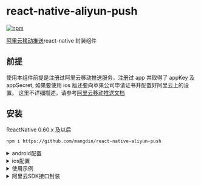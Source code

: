 # react-native-aliyun-push

[![npm](https://img.shields.io/npm/v/@hengkx/react-native-aliyun-push.svg?style=flat-square)](https://www.npmjs.com/package/@hengkx/react-native-aliyun-push)

[阿里云移动推送](https://www.aliyun.com/product/cps?spm=5176.2020520107.0.0.fgXGFp)react-native 封装组件

## 前提

使用本组件前提是注册过阿里云移动推送服务，注册过 app 并取得了 appKey 及 appSecret, 如果要使用 ios 版还要向苹果公司申请证书并配置好阿里云上的设置。
这里不详细描述，请参考[阿里云移动推送文档](https://help.aliyun.com/document_detail/30054.html)

## 安装

ReactNative 0.60.x 及以后

```
npm i https://github.com/mangdin/react-native-aliyun-push
```

<details>
  <summary>android配置</summary>

1. 在 Project 根目录下 build.gradle 文件中配置 maven 库 URL:

```
allprojects {
    repositories {
        mavenLocal()
        jcenter()
        maven {
            // All of React Native (JS, Obj-C sources, Android binaries) is installed from npm
            url "$rootDir/../node_modules/react-native/android"
        }
        // 下面是添加的代码
        maven {
            url "http://maven.aliyun.com/nexus/content/repositories/releases/"
        }
        // 配置HMS Core SDK的Maven仓地址。
        maven {
            url 'https://developer.huawei.com/repo/'
        }
        // 添加结束
    }
}
```

2. 确保 settings.gradle 中被添加如下代码：

```
include ':react-native-aliyun-push'
project(':react-native-aliyun-push').projectDir = new File(rootProject.projectDir, '../node_modules/react-native-aliyun-push/android')
```

3. 确保 app/build.gradle 中被添加如下代码：

```
dependencies {
    //下面是被添加的代码
    compile project(':react-native-aliyun-push')
    //添加结束
}
```

4. 确保 MainApplication.java 中被添加如下代码

```
// 下面是被添加的代码

import android.app.NotificationChannel;
import android.app.NotificationManager;
import android.content.Context;
import android.graphics.Color;
import android.os.Build;

import org.wonday.aliyun.push.AliyunPushPackage;

import com.alibaba.sdk.android.push.CloudPushService;
import com.alibaba.sdk.android.push.CommonCallback;
import com.alibaba.sdk.android.push.noonesdk.PushServiceFactory;
import com.alibaba.sdk.android.push.huawei.HuaWeiRegister;
import com.alibaba.sdk.android.push.register.MiPushRegister;
import com.alibaba.sdk.android.push.register.GcmRegister;
// 添加结束
...
    @Override
    protected List<ReactPackage> getPackages() {
      return Arrays.<ReactPackage>asList(
          new MainReactPackage(),
            //下面是被添加的代码
            new AliyunPushPackage()
            //添加结束
      );
    }
  };

  @Override
  public void onCreate() {
    super.onCreate();

    //下面是添加的代码
    this.initCloudChannel(this);
    //添加结束
  }

  // 下面是添加的代码
  /**
   * 初始化阿里云推送通道
   * @param applicationContext
   */
  private void initCloudChannel(final Context applicationContext) {

    // 创建notificaiton channel
    this.createNotificationChannel();
    PushServiceFactory.init(applicationContext);
    CloudPushService pushService = PushServiceFactory.getCloudPushService();
    pushService.setNotificationSmallIcon(R.mipmap.ic_launcher_s);//设置通知栏小图标， 需要自行添加
    //pushService.register(applicationContext, "阿里云appKey", "阿里云appSecret", new CommonCallback() {
    pushService.register(applicationContext, new CommonCallback() {
      @Override
      public void onSuccess(String responnse) {
        // success
      }
      @Override
      public void onFailed(String code, String message) {
        // failed
      }
    });

    // 关于第三方推送通道的设置，请仔细阅读阿里云文档
    // https://help.aliyun.com/document_detail/30067.html?spm=a2c4g.11186623.6.589.598b7fa8vf9qWF

    // 注册方法会自动判断是否支持小米系统推送，如不支持会跳过注册。
    MiPushRegister.register(applicationContext, "小米AppID", "小米AppKey");

    // 注册方法会自动判断是否支持华为系统推送，如不支持会跳过注册。
    HuaWeiRegister.register(this);

    // 接入FCM/GCM初始化推送
    GcmRegister.register(applicationContext, "send_id", "application_id");

    // OPPO通道注册
    OppoRegister.register(applicationContext, appKey, appSecret); // appKey/appSecret在OPPO通道开发者平台获取

    // 魅族通道注册
    MeizuRegister.register(applicationContext, "appId", "appkey"); // appId/appkey在魅族开发者平台获取

    // VIVO通道注册
    VivoRegister.register(applicationContext);

  }


  private void createNotificationChannel() {
      if (Build.VERSION.SDK_INT >= Build.VERSION_CODES.O) {
          NotificationManager mNotificationManager = (NotificationManager) getSystemService(Context.NOTIFICATION_SERVICE);
          // 通知渠道的id
          String id = "1";
          // 用户可以看到的通知渠道的名字.
          CharSequence name = "notification channel";
          // 用户可以看到的通知渠道的描述
          String description = "notification description";
          int importance = NotificationManager.IMPORTANCE_HIGH;
          NotificationChannel mChannel = new NotificationChannel(id, name, importance);
          // 配置通知渠道的属性
          mChannel.setDescription(description);
          // 设置通知出现时的闪灯（如果 android 设备支持的话）
          mChannel.enableLights(true);
          mChannel.setLightColor(Color.RED);
          // 设置通知出现时的震动（如果 android 设备支持的话）
          mChannel.enableVibration(true);
          mChannel.setVibrationPattern(new long[]{100, 200, 300, 400, 500, 400, 300, 200, 400});
          //最后在notificationmanager中创建该通知渠道
          mNotificationManager.createNotificationChannel(mChannel);
      }
  }
  // 添加结束

```
	
	

### 注意: 如果你使用多个阿里云 SDK, 遇到 alicloud-android-utdid 冲突，

请参考 [[这里]](https://github.com/wonday/react-native-aliyun-push/issues/113)

</details>

<details>
  <summary>ios配置</summary>

1. 执行`react-native link react-native-aliyun-push`或手工添加 node_modules/react-native-aliyun-push/ios/RCTAliyunPush.xcodeproj 到 xcode 项目工程

2. 点击项目根节点，在 targets app 的`Build Settings`中找到`Framework search path`, 添加`$(PROJECT_DIR)/../node_modules/react-native-aliyun-push/ios/libs`

3. 添加阿里云移动推送 SDK

拖拽 node_modules/react-native-aliyun-push/ios/libs 下列目录到 xcode 工程的`frameworks`目录下，选择`create folder references`。

- AlicloudUtils.framework
- CloudPushSDK.framework
- UTDID.framework
- UTMini.framework

4. 点击项目根节点，在 targets app 的 BuildPhase 的 Link Binary With Libraries 中添加公共包依赖

- libz.tbd
- libresolv.tbd
- libsqlite3.tbd
- CoreTelephony.framework
- SystemConfiguration.framework
- UserNotifications.framework

同时确保 targets app 的 BuildPhase 的 Link Binary With Libraries 包含

- AlicloudUtils.framework
- CloudPushSDK.framework
- UTDID.framework
- UTMini.framework

5. 修改 AppDelegate.m 添加如下代码

```
#import "AliyunPushManager.h"
```

```
- (BOOL)application:(UIApplication *)application didFinishLaunchingWithOptions:(NSDictionary *)launchOptions
{

...

  // 下面是添加的代码
  [[AliyunPushManager sharedInstance] setParams:@"阿里云appKey"
                                      appSecret:@"阿里云appSecret"
                                   lauchOptions:launchOptions
              createNotificationCategoryHandler:^{
                //create customize notification category here
  }];
  // 添加结束

  return YES;
}

```

```
// 下面是添加的代码

// APNs注册成功回调，将返回的deviceToken上传到CloudPush服务器
- (void)application:(UIApplication *)application didRegisterForRemoteNotificationsWithDeviceToken:(NSData *)deviceToken
{
  [[AliyunPushManager sharedInstance] application:application didRegisterForRemoteNotificationsWithDeviceToken:deviceToken];
}


// APNs注册失败回调
- (void)application:(UIApplication *)application didFailToRegisterForRemoteNotificationsWithError:(NSError *)error
{
  [[AliyunPushManager sharedInstance] application:application didFailToRegisterForRemoteNotificationsWithError:error];
}

// 打开／删除通知回调
- (void)application:(UIApplication *)application didReceiveRemoteNotification:(NSDictionary *)userInfo fetchCompletionHandler:(void (^)(UIBackgroundFetchResult result))completionHandler
{
  [[AliyunPushManager sharedInstance] application:application didReceiveRemoteNotification:userInfo fetchCompletionHandler:completionHandler];
}


// 请求注册设定后，回调
- (void)application:(UIApplication *)application didRegisterUserNotificationSettings:(UIUserNotificationSettings *)notificationSettings
{
  [[AliyunPushManager sharedInstance] application:application didRegisterUserNotificationSettings:notificationSettings];
}
// 添加结束
```

</details>

<details>
  <summary>使用示例</summary>

引入模块

```
import AliyunPush from 'react-native-aliyun-push';
```

监听推送事件

```
componentDidMount() {
    //监听推送事件
    AliyunPush.addListener(this.handleAliyunPushMessage);
}

componentWillUnmount() {
    //移除监听
    AliyunPush.removeListener(this.handleAliyunPushMessage);

    //也可以用移除全部监听
    //AliyunPush.removeAllListeners()
}

handleAliyunPushMessage = (e) => {
	console.log("Message Received. " + JSON.stringify(e));


    //e结构说明:
    //e.type: "notification":通知 或者 "message":消息
    //e.title: 推送通知/消息标题
    //e.body: 推送通知/消息具体内容
    //e.actionIdentifier: "opened":用户点击了通知, "removed"用户删除了通知, 其他非空值:用户点击了自定义action（仅限ios）
    //e.extras: 用户附加的{key:value}的对象

};

```

</details>

<details>
  <summary>阿里云SDK接口封装</summary>

详细参数说明请参考阿里云移动推送 SDK [[android版]](https://help.aliyun.com/document_detail/30066.html?spm=5176.doc30064.6.643.Mu5vP0) [[ios版]](https://help.aliyun.com/document_detail/42668.html?spm=5176.doc30066.6.649.VmzJfM)

**获取 deviceId**

示例:

```
AliyunPush.getDeviceId()
    .then((deviceId)=>{
        //console.log("deviceId:"+deviceId);
    })
    .catch((error)=>{
        console.log("getDeviceId() failed");
    });
```

**绑定账号**

参数：

- account 待绑定账号

示例:

```
AliyunPush.bindAccount(account)
    .then((data)=>{
        console.log("bindAccount success");
        console.log(JSON.stringify(data));
    })
    .catch((error)=>{
        console.log("bindAccount error");
        console.log(JSON.stringify(error));
    });
```

**解绑定账号**

示例:

```
AliyunPush.unbindAccount()
    .then((result)=>{
        console.log("unbindAccount success");
        console.log(JSON.stringify(result));
    })
    .catch((error)=>{
        console.log("bindAccount error");
        console.log(JSON.stringify(error));
    });
```

**绑定标签**

参数：

- target 目标类型，1：本设备；2：本设备绑定账号；3：别名
- tags 标签（数组输入）
- alias 别名（仅当 target = 3 时生效）

示例:

```
AliyunPush.bindTag(1,["testtag1","testtag2"],"")
    .then((result)=>{
        console.log("bindTag success");
        console.log(JSON.stringify(result));
    })
    .catch((error)=>{
        console.log("bindTag error");
        console.log(JSON.stringify(error));
    });
```

**解绑定标签**

参数:

- target 目标类型，1：本设备；2：本设备绑定账号；3：别名
- tags 标签（数组输入）
- alias 别名（仅当 target = 3 时生效）

示例:

```
AliyunPush.unbindTag(1,["testTag1"],"")
    .then((result)=>{
        console.log("unbindTag succcess");
        console.log(JSON.stringify(result));
    })
    .catch((error)=>{
        console.log("unbindTag error");
        console.log(JSON.stringify(error));
    });
```

**查询当前 Tag 列表**

参数:

- target 目标类型，1：本设备

示例:

```
AliyunPush.listTags(1)
    .then((result)=>{
        console.log("listTags success");
        console.log(JSON.stringify(result));
    })
    .catch((error)=>{
        console.log("listTags error");
        console.log(JSON.stringify(error));
    });
```

**添加别名**

参数:

- alias 要添加的别名

示例:

```
AliyunPush.addAlias("testAlias")
    .then((result)=>{
        console.log("addAlias success");
        console.log(JSON.stringify(result));
    })
    .catch((error)=>{
        console.log("addAlias error");
        console.log(JSON.stringify(error));
    });
```

**删除别名**

参数:

- alias 要移除的别名

示例:

```
AliyunPush.removeAlias("testAlias")
    .then((result)=>{
        console.log("removeAlias success");
        console.log(JSON.stringify(result));
    })
    .catch((error)=>{
        console.log("removeAlias error");
        console.log(JSON.stringify(error));
    });
```

**查询别名列表**

示例:

```
AliyunPush.listAliases()
    .then((result)=>{
        console.log("listAliases success");
        console.log(JSON.stringify(result));
    })
    .catch((error)=>{
        console.log("listAliases error");
        console.log(JSON.stringify(error));
    });
```

**设置桌面图标角标数字** (ios 支持，android 支持绝大部分手机)

参数:

- num 角标数字，如果要清除请设置 0

示例:

```
AliyunPush.setApplicationIconBadgeNumber(5);
```

**获取桌面图标角标数字** (ios 支持，android 支持绝大部分手机)

示例:

```
AliyunPush.getApplicationIconBadgeNumber((num)=>{
    console.log("ApplicationIconBadgeNumber:" + num);
});
```

**同步角标数到阿里云服务端** (仅 ios 支持)

参数:

- num 角标数字

示例:

```
AliyunPush.syncBadgeNum(5);
```

**获取用户是否开启通知设定** (ios 10.0+支持)

示例:

```
AliyunPush.getAuthorizationStatus((result)=>{
    console.log("AuthorizationStatus:" + result);
});
```

**获取初始消息**

app 在未启动时收到通知后，点击通知启动 app,
如果在向 JS 发消息时，JS 没准备好或者没注册 listener，则先临时保存该消息，
并提供 getInitalMessage 方法可以获取，在 app 的 JS 逻辑完成后可以继续处理该消息

示例:

```
async componentDidMount() {
    //监听推送事件
    AliyunPush.addListener(this.handleAliyunPushMessage);
    const msg = await AliyunPush.getInitialMessage();
    if(msg){
        this.handleAliyunPushMessage(msg);
    }
}

componentWillUnmount() {
    AliyunPush.removeListener(this.handleAliyunPushMessage);
}
handleAliyunPushMessage = (e) => {
    .....
}
```

</details>
